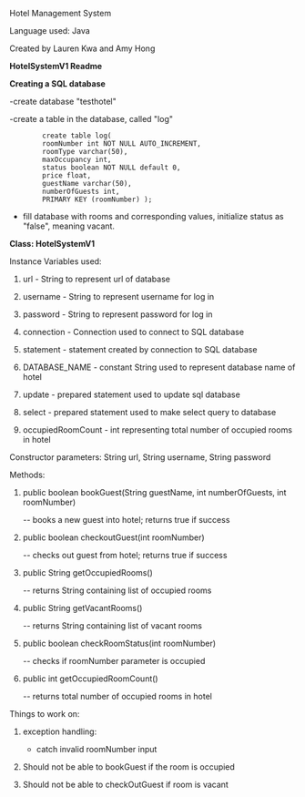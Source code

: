 Hotel Management System

Language used: Java

Created by Lauren Kwa and Amy Hong


**HotelSystemV1 Readme**

**Creating a SQL database**

  -create database "testhotel"
	
  -create a table in the database, called "log"
  
			create table log(
			roomNumber int NOT NULL AUTO_INCREMENT,
			roomType varchar(50),
			maxOccupancy int,
			status boolean NOT NULL default 0,
			price float,
			guestName varchar(50),
			numberOfGuests int,
			PRIMARY KEY (roomNumber) );

  - fill database with rooms and corresponding values, initialize status as "false", meaning vacant. 
	

**Class: HotelSystemV1**

Instance Variables used:

1. url - String to represent url of database

2. username - String to represent username for log in

3. password - String to represent password for log in

4. connection - Connection used to connect to SQL database

5. statement - statement created by connection to SQL database

6. DATABASE_NAME - constant String used to represent database name of hotel

7. update - prepared statement used to update sql database 

8. select - prepared statement used to make select query to database

9. occupiedRoomCount - int representing total number of occupied rooms in hotel

Constructor parameters: String url, String username, String password

Methods: 

1. public boolean bookGuest(String guestName, int numberOfGuests, int roomNumber) 

	-- books a new guest into hotel; returns true if success

2. public boolean checkoutGuest(int roomNumber) 

	-- checks out guest from hotel; returns true if success

3. public String getOccupiedRooms()

	-- returns String containing list of occupied rooms

4. public String getVacantRooms() 

	-- returns String containing list of vacant rooms

5. public boolean checkRoomStatus(int roomNumber) 

	-- checks if roomNumber parameter is occupied 
	
6. public int getOccupiedRoomCount()

	-- returns total number of occupied rooms in hotel
	
	
Things to work on: 
1. exception handling:
	- catch invalid roomNumber input
	
2. Should not be able to bookGuest if the room is occupied
3. Should not be able to checkOutGuest if room is vacant

